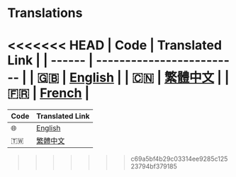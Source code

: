 # Translations

<<<<<<< HEAD
| Code   | Translated Link           |
| ------ | ------------------------- |
| :gb:   | [English](./../README.md) |
| :cn:   | [繁體中文](./README.ch.md) |
| :fr:   | [French](./README.fr.md) |
=======
| Code                        | Translated Link           |
| --------------------------- | ------------------------- |
| :globe_with_meridians:	    | [English](./../README.md) |
| :taiwan:                    | [繁體中文](./README.ch.md) |
>>>>>>> c69a5bf4b29c03314ee9285c12523794bf379185
